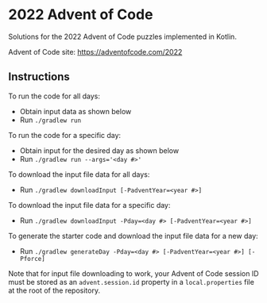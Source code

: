 # 2022 Advent of Code

Solutions for the 2022 Advent of Code puzzles implemented in Kotlin.

Advent of Code site: https://adventofcode.com/2022

## Instructions

To run the code for all days:

- Obtain input data as shown below
- Run `./gradlew run`

To run the code for a specific day:

- Obtain input for the desired day as shown below
- Run `./gradlew run --args='<day #>'`

To download the input file data for all days:

- Run `./gradlew downloadInput [-PadventYear=<year #>]`

To download the input file data for a specific day:

- Run `./gradlew downloadInput -Pday=<day #> [-PadventYear=<year #>]`

To generate the starter code and download the input file data for a new day:

- Run `./gradlew generateDay -Pday=<day #> [-PadventYear=<year #>] [-Pforce]`

Note that for input file downloading to work, your Advent of Code session ID must be stored
as an `advent.session.id` property in a `local.properties` file at the root of the repository.
